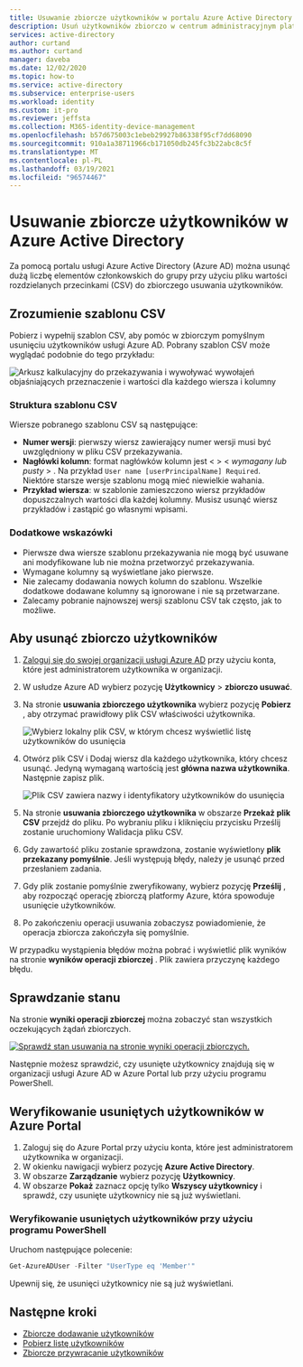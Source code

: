 ```yaml
---
title: Usuwanie zbiorcze użytkowników w portalu Azure Active Directory | Microsoft Docs
description: Usuń użytkowników zbiorczo w centrum administracyjnym platformy Azure w Azure Active Directory
services: active-directory
author: curtand
ms.author: curtand
manager: daveba
ms.date: 12/02/2020
ms.topic: how-to
ms.service: active-directory
ms.subservice: enterprise-users
ms.workload: identity
ms.custom: it-pro
ms.reviewer: jeffsta
ms.collection: M365-identity-device-management
ms.openlocfilehash: b57d675003c1ebeb29927b86338f95cf7dd68090
ms.sourcegitcommit: 910a1a38711966cb171050db245fc3b22abc8c5f
ms.translationtype: MT
ms.contentlocale: pl-PL
ms.lasthandoff: 03/19/2021
ms.locfileid: "96574467"
---
```

# <a name="bulk-delete-users-in-azure-active-directory"></a>Usuwanie zbiorcze użytkowników w Azure Active Directory

Za pomocą portalu usługi Azure Active Directory (Azure AD) można usunąć dużą liczbę elementów członkowskich do grupy przy użyciu pliku wartości rozdzielanych przecinkami (CSV) do zbiorczego usuwania użytkowników.

## <a name="understand-the-csv-template"></a>Zrozumienie szablonu CSV

Pobierz i wypełnij szablon CSV, aby pomóc w zbiorczym pomyślnym usunięciu użytkowników usługi Azure AD. Pobrany szablon CSV może wyglądać podobnie do tego przykładu:

![Arkusz kalkulacyjny do przekazywania i wywoływać wywołajeń objaśniających przeznaczenie i wartości dla każdego wiersza i kolumny](./media/users-bulk-delete/understand-template.png)

### <a name="csv-template-structure"></a>Struktura szablonu CSV

Wiersze pobranego szablonu CSV są następujące:

- **Numer wersji**: pierwszy wiersz zawierający numer wersji musi być uwzględniony w pliku CSV przekazywania.
- **Nagłówki kolumn**: format nagłówków kolumn jest &lt;  &gt; &lt; *wymagany lub pusty* &gt; . Na przykład `User name [userPrincipalName] Required`. Niektóre starsze wersje szablonu mogą mieć niewielkie wahania.
- **Przykład wiersza**: w szablonie zamieszczono wiersz przykładów dopuszczalnych wartości dla każdej kolumny. Musisz usunąć wiersz przykładów i zastąpić go własnymi wpisami.

### <a name="additional-guidance"></a>Dodatkowe wskazówki

- Pierwsze dwa wiersze szablonu przekazywania nie mogą być usuwane ani modyfikowane lub nie można przetworzyć przekazywania.
- Wymagane kolumny są wyświetlane jako pierwsze.
- Nie zalecamy dodawania nowych kolumn do szablonu. Wszelkie dodatkowe dodawane kolumny są ignorowane i nie są przetwarzane.
- Zalecamy pobranie najnowszej wersji szablonu CSV tak często, jak to możliwe.

## <a name="to-bulk-delete-users"></a>Aby usunąć zbiorczo użytkowników

1. [Zaloguj się do swojej organizacji usługi Azure AD](https://aad.portal.azure.com) przy użyciu konta, które jest administratorem użytkownika w organizacji.
1. W usłudze Azure AD wybierz pozycję **Użytkownicy**  >  **zbiorczo usuwać**.
1. Na stronie **usuwania zbiorczego użytkownika** wybierz pozycję **Pobierz** , aby otrzymać prawidłowy plik CSV właściwości użytkownika.

   ![Wybierz lokalny plik CSV, w którym chcesz wyświetlić listę użytkowników do usunięcia](./media/users-bulk-delete/bulk-delete.png)

1. Otwórz plik CSV i Dodaj wiersz dla każdego użytkownika, który chcesz usunąć. Jedyną wymaganą wartością jest **główna nazwa użytkownika**. Następnie zapisz plik.

   ![Plik CSV zawiera nazwy i identyfikatory użytkowników do usunięcia](./media/users-bulk-delete/delete-csv-file.png)

1. Na stronie **usuwania zbiorczego użytkownika** w obszarze **Przekaż plik CSV** przejdź do pliku. Po wybraniu pliku i kliknięciu przycisku Prześlij zostanie uruchomiony Walidacja pliku CSV.
1. Gdy zawartość pliku zostanie sprawdzona, zostanie wyświetlony **plik przekazany pomyślnie**. Jeśli występują błędy, należy je usunąć przed przesłaniem zadania.
1. Gdy plik zostanie pomyślnie zweryfikowany, wybierz pozycję **Prześlij** , aby rozpocząć operację zbiorczą platformy Azure, która spowoduje usunięcie użytkowników.
1. Po zakończeniu operacji usuwania zobaczysz powiadomienie, że operacja zbiorcza zakończyła się pomyślnie.

W przypadku wystąpienia błędów można pobrać i wyświetlić plik wyników na stronie **wyników operacji zbiorczej** . Plik zawiera przyczynę każdego błędu.

## <a name="check-status"></a>Sprawdzanie stanu

Na stronie **wyniki operacji zbiorczej** można zobaczyć stan wszystkich oczekujących żądań zbiorczych.

   [![Sprawdź stan usuwania na stronie wyniki operacji zbiorczych.](./media/users-bulk-delete/bulk-center.png)](./media/users-bulk-delete/bulk-center.png#lightbox)

Następnie możesz sprawdzić, czy usunięte użytkownicy znajdują się w organizacji usługi Azure AD w Azure Portal lub przy użyciu programu PowerShell.

## <a name="verify-deleted-users-in-the-azure-portal"></a>Weryfikowanie usuniętych użytkowników w Azure Portal

1. Zaloguj się do Azure Portal przy użyciu konta, które jest administratorem użytkownika w organizacji.
1. W okienku nawigacji wybierz pozycję **Azure Active Directory**.
1. W obszarze **Zarządzanie** wybierz pozycję **Użytkownicy**.
1. W obszarze **Pokaż** zaznacz opcję tylko **Wszyscy użytkownicy** i sprawdź, czy usunięte użytkownicy nie są już wyświetlani.

### <a name="verify-deleted-users-with-powershell"></a>Weryfikowanie usuniętych użytkowników przy użyciu programu PowerShell

Uruchom następujące polecenie:

``` PowerShell
Get-AzureADUser -Filter "UserType eq 'Member'"
```

Upewnij się, że usunięci użytkownicy nie są już wyświetlani.

## <a name="next-steps"></a>Następne kroki

- [Zbiorcze dodawanie użytkowników](users-bulk-add.md)
- [Pobierz listę użytkowników](users-bulk-download.md)
- [Zbiorcze przywracanie użytkowników](users-bulk-restore.md)
